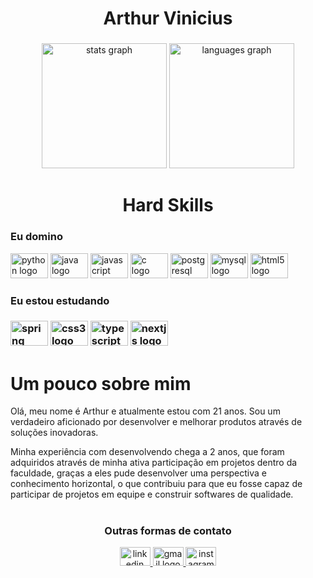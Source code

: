 <h1 align="center">Arthur Vinicius</h1>

###

<div align="center">
  <img src="https://github-readme-stats.vercel.app/api?username=arthurviniciusl&hide_title=false&hide_rank=false&show_icons=true&include_all_commits=true&count_private=true&disable_animations=false&theme=react&locale=en&hide_border=false&order=1" height="200" alt="stats graph"  />
   <img src="https://github-readme-stats.vercel.app/api/top-langs?username=arthurviniciusl&locale=en&hide_title=false&layout=compact&card_width=320&langs_count=5&theme=react&hide_border=false&order=2" height="200" alt="languages graph"  />
 
</div>

#

<div>
  <h1 align="center">Hard Skills</h1>
    
 
  <div align="left">
    <h3>Eu domino</h3>    
    <img src="https://cdn.jsdelivr.net/gh/devicons/devicon/icons/python/python-original.svg" height="40" width="60" alt="python logo"  />
    <img src="https://cdn.jsdelivr.net/gh/devicons/devicon/icons/java/java-original.svg" height="40" width="60" alt="java logo"  />
    <img src="https://cdn.jsdelivr.net/gh/devicons/devicon/icons/javascript/javascript-original.svg" height="40" width="60" alt="javascript logo"  />
    <img src="https://cdn.jsdelivr.net/gh/devicons/devicon/icons/c/c-original.svg" height="40" width="60" alt="c logo"  />
    <img src="https://cdn.jsdelivr.net/gh/devicons/devicon/icons/postgresql/postgresql-original.svg" height="40" width="60" alt="postgresql logo"  />
    <img src="https://cdn.jsdelivr.net/gh/devicons/devicon/icons/mysql/mysql-original.svg" height="40" width="60" alt="mysql logo"  />
    <img src="https://cdn.jsdelivr.net/gh/devicons/devicon/icons/html5/html5-original.svg" height="40" width="60" alt="html5 logo"  />
  </div>
  
###
  
  <div align="left">
    <h3>Eu estou estudando<h3>
    <img src="https://cdn.jsdelivr.net/gh/devicons/devicon/icons/spring/spring-original.svg" height="40" width="60" alt="spring logo"  />
    <img src="https://cdn.jsdelivr.net/gh/devicons/devicon/icons/css3/css3-original.svg" height="40" width="60" alt="css3 logo"  />
    <img src="https://cdn.jsdelivr.net/gh/devicons/devicon/icons/typescript/typescript-original.svg" height="40" width="60" alt="typescript logo"  >
    <img src="https://cdn.jsdelivr.net/gh/devicons/devicon/icons/nextjs/nextjs-original.svg" height="40" width="60" alt="nextjs logo"  />
  </div>
</div>

#
    
  <h1 palign="center" > Um pouco sobre mim</h1>
  <p>
    Olá, meu nome é Arthur e atualmente estou com 21 anos. Sou um verdadeiro aficionado por desenvolver e melhorar produtos através de soluções inovadoras.
  </p>
  <p>
    Minha experiência com desenvolvendo chega a 2 anos, que foram adquiridos através de minha ativa participação em projetos dentro da faculdade, graças a eles pude desenvolver uma perspectiva e conhecimento horizontal, o que contribuiu para que eu fosse capaz de participar de projetos em equipe e construir softwares de qualidade.
  </p>
</div>
 
#

<div align="center">
  <h3>Outras formas de contato</h3>
  <div>
    <a href="https://www.linkedin.com/in/arthur-vinícius-79a8441b6/" target="_blank">
      <img src="https://raw.githubusercontent.com/maurodesouza/profile-readme-generator/master/src/assets/icons/social/linkedin/default.svg" width="49" height="30" alt="linkedin logo"  />
    </a>
    <a href="mailto:arthurviniciussl.contato@gmail.com" target="_blank">
      <img src="https://raw.githubusercontent.com/maurodesouza/profile-readme-generator/master/src/assets/icons/social/gmail/default.svg" width="49" height="30" alt="gmail logo"  />
    </a>
    <a href="https://www.instagram.com/arthur.vsl/" target="_blank">
      <img src="https://raw.githubusercontent.com/maurodesouza/profile-readme-generator/master/src/assets/icons/social/instagram/default.svg" width="49" height="30" alt="instagram logo"  />
    </a>
  </div>
</div>
